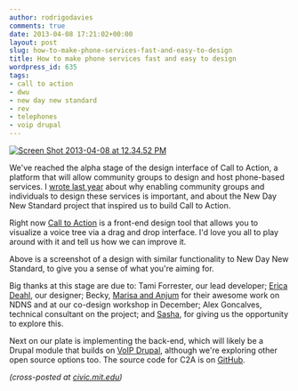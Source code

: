 ```yaml
---
author: rodrigodavies
comments: true
date: 2013-04-08 17:21:02+00:00
layout: post
slug: how-to-make-phone-services-fast-and-easy-to-design
title: How to make phone services fast and easy to design
wordpress_id: 635
tags:
- call to action
- dwu
- new day new standard
- rev
- telephones
- voip drupal
---
```


[![Screen Shot 2013-04-08 at 12.34.52 PM](http://rodrigodavies.com/blog/wp-content/uploads/2013/04/c2a.png)](http://rodrigodavies.com/blog/wp-content/uploads/2013/04/c2a.png)

We've reached the alpha stage of the design interface of Call to Action, a platform that will allow community groups to design and host phone-based services. I [wrote last year](http://rodrigodavies.com/blog/2012/12/19/call-to-action-creating-a-platform-for-voice-services/) about why enabling community groups and individuals to design these services is important, and about the New Day New Standard project that inspired us to build Call to Action.

Right now [Call to Action](http://calltoaction.mit.edu/c2a) is a front-end design tool that allows you to visualize a voice tree via a drag and drop interface. I'd love you all to play around with it and tell us how we can improve it.

Above is a screenshot of a design with similar functionality to New Day New Standard, to give you a sense of what you're aiming for.

Big thanks at this stage are due to: Tami Forrester, our lead developer; [Erica Deahl](http://www.linkedin.com/profile/view?id=32058989), our designer; Becky, [Marisa and Anjum](http://www.rev-it.org/projects/newday.htm) for their awesome work on NDNS and at our co-design workshop in December; Alex Goncalves, technical consultant on the project; and [Sasha](http://schock.cc/), for giving us the opportunity to explore this.

Next on our plate is implementing the back-end, which will likely be a Drupal module that builds on [VoIP Drupal](http://drupal.org/project/voipdrupal), although we're exploring other open source options too. The source code for C2A is on [GitHub](https://github.com/rodrigodavies/call2action).

_(cross-posted at [civic.mit.edu](http://civic.mit.edu/blog/rodrigodavies/how-to-make-phone-services-fast-and-easy-to-design))_
